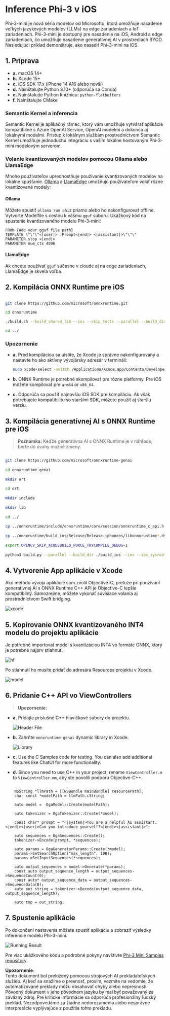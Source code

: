 # **Inference Phi-3 v iOS**

Phi-3-mini je nová séria modelov od Microsoftu, ktorá umožňuje nasadenie veľkých jazykových modelov (LLMs) na edge zariadeniach a IoT zariadeniach. Phi-3-mini je dostupný pre nasadenie na iOS, Android a edge zariadeniach, čo umožňuje nasadenie generatívnej AI v prostrediach BYOD. Nasledujúci príklad demonštruje, ako nasadiť Phi-3-mini na iOS.

## **1. Príprava**

- **a.** macOS 14+
- **b.** Xcode 15+
- **c.** iOS SDK 17.x (iPhone 14 A16 alebo novší)
- **d.** Nainštalujte Python 3.10+ (odporúča sa Conda)
- **e.** Nainštalujte Python knižnicu: `python-flatbuffers`
- **f.** Nainštalujte CMake

### Semantic Kernel a inferencia

Semantic Kernel je aplikačný rámec, ktorý vám umožňuje vytvárať aplikácie kompatibilné s Azure OpenAI Service, OpenAI modelmi a dokonca aj lokálnymi modelmi. Prístup k lokálnym službám prostredníctvom Semantic Kernel umožňuje jednoduchú integráciu s vaším lokálne hostovaným Phi-3-mini modelovým serverom.

### Volanie kvantizovaných modelov pomocou Ollama alebo LlamaEdge

Mnoho používateľov uprednostňuje používanie kvantizovaných modelov na lokálne spúšťanie. [Ollama](https://ollama.com) a [LlamaEdge](https://llamaedge.com) umožňujú používateľom volať rôzne kvantizované modely:

#### **Ollama**

Môžete spustiť `ollama run phi3` priamo alebo ho nakonfigurovať offline. Vytvorte Modelfile s cestou k vášmu `gguf` súboru. Ukážkový kód na spustenie kvantizovaného modelu Phi-3-mini:

```gguf
FROM {Add your gguf file path}
TEMPLATE \"\"\"<|user|> .Prompt<|end|> <|assistant|>\"\"\"
PARAMETER stop <|end|>
PARAMETER num_ctx 4096
```

#### **LlamaEdge**

Ak chcete používať `gguf` súčasne v cloude aj na edge zariadeniach, LlamaEdge je skvelá voľba.

## **2. Kompilácia ONNX Runtime pre iOS**

```bash

git clone https://github.com/microsoft/onnxruntime.git

cd onnxruntime

./build.sh --build_shared_lib --ios --skip_tests --parallel --build_dir ./build_ios --ios --apple_sysroot iphoneos --osx_arch arm64 --apple_deploy_target 17.5 --cmake_generator Xcode --config Release

cd ../

```

### **Upozornenie**

- **a.** Pred kompiláciou sa uistite, že Xcode je správne nakonfigurovaný a nastavte ho ako aktívny vývojársky adresár v termináli:

    ```bash
    sudo xcode-select -switch /Applications/Xcode.app/Contents/Developer
    ```

- **b.** ONNX Runtime je potrebné skompilovať pre rôzne platformy. Pre iOS môžete kompilovať pre `arm64` or `x86_64`.

- **c.** Odporúča sa použiť najnovšiu iOS SDK pre kompiláciu. Ak však potrebujete kompatibilitu so staršími SDK, môžete použiť aj staršiu verziu.

## **3. Kompilácia generatívnej AI s ONNX Runtime pre iOS**

> **Poznámka:** Keďže generatívna AI s ONNX Runtime je v náhľade, berte do úvahy možné zmeny.

```bash

git clone https://github.com/microsoft/onnxruntime-genai
 
cd onnxruntime-genai
 
mkdir ort
 
cd ort
 
mkdir include
 
mkdir lib
 
cd ../
 
cp ../onnxruntime/include/onnxruntime/core/session/onnxruntime_c_api.h ort/include
 
cp ../onnxruntime/build_ios/Release/Release-iphoneos/libonnxruntime*.dylib* ort/lib
 
export OPENCV_SKIP_XCODEBUILD_FORCE_TRYCOMPILE_DEBUG=1
 
python3 build.py --parallel --build_dir ./build_ios --ios --ios_sysroot iphoneos --ios_arch arm64 --ios_deployment_target 17.5 --cmake_generator Xcode --cmake_extra_defines CMAKE_XCODE_ATTRIBUTE_CODE_SIGNING_ALLOWED=NO

```

## **4. Vytvorenie App aplikácie v Xcode**

Ako metódu vývoja aplikácie som zvolil Objective-C, pretože pri používaní generatívnej AI s ONNX Runtime C++ API je Objective-C lepšie kompatibilný. Samozrejme, môžete vykonať súvisiace volania aj prostredníctvom Swift bridging.

![xcode](../../../../../translated_images/xcode.6c67033ca85b703e80cc51ecaa681fbcb6ac63cc0c256705ac97bc9ca039c235.sk.png)

## **5. Kopírovanie ONNX kvantizovaného INT4 modelu do projektu aplikácie**

Je potrebné importovať model s kvantizáciou INT4 vo formáte ONNX, ktorý je potrebné najprv stiahnuť.

![hf](../../../../../translated_images/hf.b99941885c6561bb3bcc0155d409e713db6d47b4252fb6991a08ffeefc0170ec.sk.png)

Po stiahnutí ho musíte pridať do adresára Resources projektu v Xcode.

![model](../../../../../translated_images/model.f0cb932ac2c7648211fbe5341ee1aa42b77cb7f956b6d9b084afb8fbf52927c7.sk.png)

## **6. Pridanie C++ API vo ViewControllers**

> **Upozornenie:**

- **a.** Pridajte príslušné C++ hlavičkové súbory do projektu.

  ![Header File](../../../../../translated_images/head.2504a93b0be166afde6729fb193ebd14c5acb00a0bb6de1939b8a175b1f630fb.sk.png)

- **b.** Zahrňte `onnxruntime-genai` dynamic library in Xcode.

  ![Library](../../../../../translated_images/lib.86e12a925eb07e4e71a1466fa4f3ad27097e08505d25d34e98c33005d69b6f23.sk.png)

- **c.** Use the C Samples code for testing. You can also add additional features like ChatUI for more functionality.

- **d.** Since you need to use C++ in your project, rename `ViewController.m` to `ViewController.mm`, aby ste povolili podporu Objective-C++.

```objc

    NSString *llmPath = [[NSBundle mainBundle] resourcePath];
    char const *modelPath = llmPath.cString;

    auto model =  OgaModel::Create(modelPath);

    auto tokenizer = OgaTokenizer::Create(*model);

    const char* prompt = "<|system|>You are a helpful AI assistant.<|end|><|user|>Can you introduce yourself?<|end|><|assistant|>";

    auto sequences = OgaSequences::Create();
    tokenizer->Encode(prompt, *sequences);

    auto params = OgaGeneratorParams::Create(*model);
    params->SetSearchOption("max_length", 100);
    params->SetInputSequences(*sequences);

    auto output_sequences = model->Generate(*params);
    const auto output_sequence_length = output_sequences->SequenceCount(0);
    const auto* output_sequence_data = output_sequences->SequenceData(0);
    auto out_string = tokenizer->Decode(output_sequence_data, output_sequence_length);
    
    auto tmp = out_string;

```

## **7. Spustenie aplikácie**

Po dokončení nastavenia môžete spustiť aplikáciu a zobraziť výsledky inferencie modelu Phi-3-mini.

![Running Result](../../../../../translated_images/result.7ebd1fe614f809d776c46475275ec72e4ab898c4ec53ae62b29315c064ca6839.sk.jpg)

Pre viac ukážkového kódu a podrobné pokyny navštívte [Phi-3 Mini Samples repository](https://github.com/Azure-Samples/Phi-3MiniSamples/tree/main/ios).

**Upozornenie**:  
Tento dokument bol preložený pomocou strojových AI prekladateľských služieb. Aj keď sa snažíme o presnosť, prosím, vezmite na vedomie, že automatizované preklady môžu obsahovať chyby alebo nepresnosti. Pôvodný dokument v jeho pôvodnom jazyku by mal byť považovaný za záväzný zdroj. Pre kritické informácie sa odporúča profesionálny ľudský preklad. Nezodpovedáme za žiadne nedorozumenia alebo nesprávne interpretácie vyplývajúce z použitia tohto prekladu.
